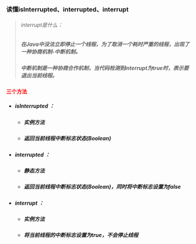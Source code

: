 ### 读懂isInterrupted、interrupted、interrupt



> ###### interrupt是什么：
>
> ##### 在Java中没法立即停止一个线程，为了取消一个耗时严重的线程，出现了一种协商机制-中断机制。
>
> ##### 中断机制是一种协商合作机制，当代码检测到interrupt为true时，表示要退出当前线程。



#### <font color='red'>三个方法</font>

- ##### isInterrupted ：

  - ##### 实例方法

  - ##### 返回当前线程中断标志状态(Boolean)

- ##### interrupted ：

  - ##### 静态方法

  - ##### 返回当前线程中断标志状态(Boolean)，同时将中断标志设置为false

- ##### interrupt ：

  - ##### 实例方法

  - ##### 将当前线程的中断标志设置为true，不会停止线程